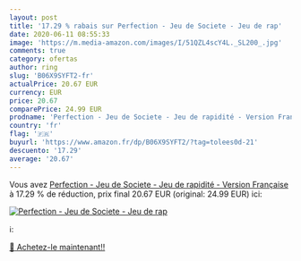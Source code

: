 ```yaml
---
layout: post
title: '17.29 % rabais sur Perfection - Jeu de Societe - Jeu de rap'
date: 2020-06-11 08:55:33
image: 'https://m.media-amazon.com/images/I/51QZL4scY4L._SL200_.jpg'
comments: true
category: ofertas
author: ring
slug: 'B06X9SYFT2-fr'
actualPrice: 20.67 EUR
currency: EUR
price: 20.67
comparePrice: 24.99 EUR
prodname: 'Perfection - Jeu de Societe - Jeu de rapidité - Version Française'
country: 'fr'
flag: '🇫🇷'
buyurl: 'https://www.amazon.fr/dp/B06X9SYFT2/?tag=tolees0d-21'
descuento: '17.29'
average: '20.67'
---
```


Vous avez [Perfection - Jeu de Societe - Jeu de rapidité - Version Française](https://www.amazon.fr/dp/B06X9SYFT2/?tag=tolees0d-21)  à  17.29 % de réduction, prix final  20.67 EUR (original: 24.99 EUR) ici:

[![Perfection - Jeu de Societe - Jeu de rap](https://m.media-amazon.com/images/I/51QZL4scY4L._SL200_.jpg)](https://www.amazon.fr/dp/B06X9SYFT2/?tag=tolees0d-21)

ℹ️:


[🛒 Achetez-le maintenant!!](https://www.amazon.fr/dp/B06X9SYFT2/?tag=tolees0d-21)
